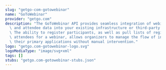 ```yaml
---
slug: "getgo-com-gotowebinar"
name: "GoToWebinar"
provider: "getgo.com"
description: "The GoToWebinar API provides seamless integration of webinar registrant\
  \ and attendee data into your existing infrastructure or third-party applications.\
  \ The ability to register participants, as well as pull lists of registrants and\
  \ attendees for a webinar, allows organizers to manage the flow of information between\
  \ their primary applications without manual intervention."
logo: "getgo.com-gotowebinar-logo.svg"
logoMediaType: "image/svg+xml"
tags: []
stubs: "getgo.com-gotowebinar-stubs.json"
---
```

